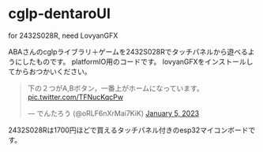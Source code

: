 # cglp-dentaroUI
for 2432S028R, need LovyanGFX 

ABAさんのcglpライブラリ＋ゲームを2432S028Rでタッチパネルから遊べるようにしたものです。
platformIO用のコードです。
lovyanGFXをインストールしてからおつかいください。

<blockquote class="twitter-tweet"><p lang="ja" dir="ltr">下の２つがA,Bボタン，一番上がホームになっています。 <a href="https://t.co/TFNucKqcPw">pic.twitter.com/TFNucKqcPw</a></p>&mdash; でんたろう (@oRLF6nXrMai7KiK) <a href="https://twitter.com/oRLF6nXrMai7KiK/status/1610887146700967936?ref_src=twsrc%5Etfw">January 5, 2023</a></blockquote> <script async src="https://platform.twitter.com/widgets.js" charset="utf-8"></script>

2432S028Rは1700円ほどで買えるタッチパネル付きのesp32マイコンボードです。

